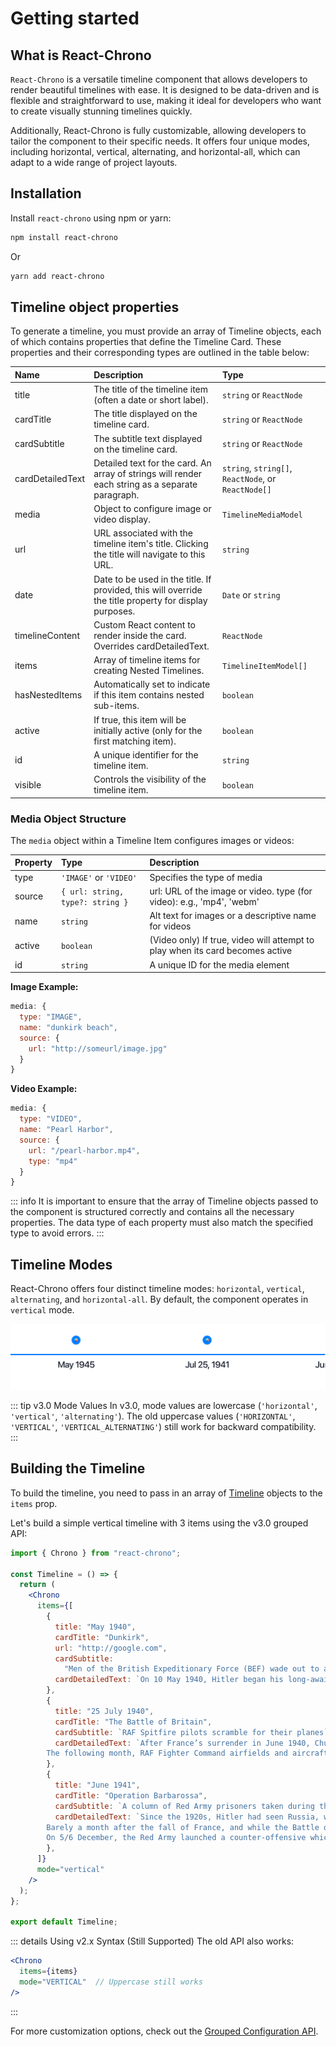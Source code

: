 # Getting started

## What is React-Chrono

`React-Chrono` is a versatile timeline component that allows developers to render beautiful timelines with ease. It is designed to be data-driven and  is flexible and straightforward to use, making it ideal for developers who want to create visually stunning timelines quickly. 

Additionally, React-Chrono is fully customizable, allowing developers to tailor the component to their specific needs. It offers four unique modes, including horizontal, vertical, alternating, and horizontal-all, which can adapt to a wide range of project layouts. 

## Installation

Install `react-chrono` using npm or yarn:

```sh
npm install react-chrono
```

Or

```sh
yarn add react-chrono
```

## Timeline object properties

To generate a timeline, you must provide an array of Timeline objects, each of which contains properties that define the Timeline Card. These properties and their corresponding types are outlined in the table below:

| Name             | Description                                                                    | Type                       |
| :--------------- | :----------------------------------------------------------------------------- | :------------------------- |
| title            | The title of the timeline item (often a date or short label).                  | `string` or `ReactNode`        |
| cardTitle        | The title displayed on the timeline card.                                      | `string` or `ReactNode`        |
| cardSubtitle     | The subtitle text displayed on the timeline card.                              | `string` or `ReactNode`        |
| cardDetailedText | Detailed text for the card. An array of strings will render each string as a separate paragraph. | `string`, `string[]`, `ReactNode`, or `ReactNode[]` |
| media            | Object to configure image or video display.                                    | `TimelineMediaModel`         |
| url              | URL associated with the timeline item's title. Clicking the title will navigate to this URL. | `string` |
| date             | Date to be used in the title. If provided, this will override the title property for display purposes. | `Date` or `string` |
| timelineContent  | Custom React content to render inside the card. Overrides cardDetailedText.    | `ReactNode`                  |
| items            | Array of timeline items for creating Nested Timelines.                         | `TimelineItemModel[]`        |
| hasNestedItems   | Automatically set to indicate if this item contains nested sub-items.          | `boolean`                    |
| active           | If true, this item will be initially active (only for the first matching item). | `boolean`                   |
| id               | A unique identifier for the timeline item.                                     | `string`                     |
| visible          | Controls the visibility of the timeline item.                                  | `boolean`                    |

### Media Object Structure

The `media` object within a Timeline Item configures images or videos:

| Property | Type | Description |
| :------- | :--- | :---------- |
| type     | `'IMAGE'` or `'VIDEO'` | Specifies the type of media |
| source   | `{ url: string, type?: string }` | url: URL of the image or video. type (for video): e.g., 'mp4', 'webm' |
| name     | `string` | Alt text for images or a descriptive name for videos |
| active   | `boolean` | (Video only) If true, video will attempt to play when its card becomes active |
| id       | `string` | A unique ID for the media element |

**Image Example:**
```javascript
media: {
  type: "IMAGE",
  name: "dunkirk beach",
  source: {
    url: "http://someurl/image.jpg"
  }
}
```

**Video Example:**
```javascript
media: {
  type: "VIDEO",
  name: "Pearl Harbor",
  source: {
    url: "/pearl-harbor.mp4",
    type: "mp4"
  }
}
```

::: info
It is important to ensure that the array of Timeline objects passed to the component is structured correctly and contains all the necessary properties. The data type of each property must also match the specified type to avoid errors.
:::

## Timeline Modes

React-Chrono offers four distinct timeline modes: `horizontal`, `vertical`, `alternating`, and `horizontal-all`. By default, the component operates in `vertical` mode.

![getting-started-basic](getting-started-basic.png)

::: tip v3.0 Mode Values
In v3.0, mode values are lowercase (`'horizontal'`, `'vertical'`, `'alternating'`). The old uppercase values (`'HORIZONTAL'`, `'VERTICAL'`, `'VERTICAL_ALTERNATING'`) still work for backward compatibility.
:::

## Building the Timeline

To build the timeline, you need to pass in an array of [Timeline](#timeline-object-properties) objects to the `items` prop.

Let's build a simple vertical timeline with 3 items using the v3.0 grouped API:

```jsx
import { Chrono } from "react-chrono";

const Timeline = () => {
  return (
    <Chrono
      items={[
        {
          title: "May 1940",
          cardTitle: "Dunkirk",
          url: "http://google.com",
          cardSubtitle:
            "Men of the British Expeditionary Force (BEF) wade out to a destroyer during the evacuation from Dunkirk.",
          cardDetailedText: `On 10 May 1940, Hitler began his long-awaited offensive in the west by invading neutral Holland and Belgium and attacking northern France. Holland capitulated after only five days of fighting, and the Belgians surrendered on 28 May. With the success of the German ‘Blitzkrieg’, the British Expeditionary Force and French troops were in danger of being cut off and destroyed.`,
        },
        {
          title: "25 July 1940",
          cardTitle: "The Battle of Britain",
          cardSubtitle: `RAF Spitfire pilots scramble for their planes`,
          cardDetailedText: `After France’s surrender in June 1940, Churchill told the British people, “Hitler knows that he will have to break us in this island or lose the war”. To mount a successful invasion, the Germans had to gain air superiority. The first phase of the battle began on 10 July with Luftwaffe attacks on shipping in the Channel.
        The following month, RAF Fighter Command airfields and aircraft factories came under attack. Under the dynamic direction of Lord Beaverbrook, production of Spitfire and Hurricane fighters increased, and despite its losses in pilots and planes, the RAF was never as seriously weakened as the Germans supposed.`,
        },
        {
          title: "June 1941",
          cardTitle: "Operation Barbarossa",
          cardSubtitle: `A column of Red Army prisoners taken during the first days of the German invasion`,
          cardDetailedText: `Since the 1920s, Hitler had seen Russia, with its immense natural resources, as the principal target for conquest and expansion. It would provide, he believed, the necessary ‘Lebensraum’, or living space, for the German people. And by conquering Russia, Hitler would also destroy the “Jewish pestilential creed of Bolshevism”. His non-aggression pact with Stalin in August 1939 he regarded as a mere temporary expedient.
        Barely a month after the fall of France, and while the Battle of Britain was being fought, Hitler started planning for the Blitzkrieg campaign against Russia, which began on 22 June 1941. Despite repeated warnings, Stalin was taken by surprise, and for the first few months the Germans achieved spectacular victories, capturing huge swathes of land and hundreds of thousands of prisoners. But they failed to take Moscow or Leningrad before winter set in.
        On 5/6 December, the Red Army launched a counter-offensive which removed the immediate threat to the Soviet capital. It also brought the German high command to the brink of a catastrophic military crisis. Hitler stepped in and took personal command. His intervention was decisive and he later boasted, “That we overcame this winter and are today in a position again to proceed victoriously… is solely attributable to the bravery of the soldiers at the front and my firm will to hold out…”`,
        },
      ]}
      mode="vertical"
    />
  );
};

export default Timeline;
```

::: details Using v2.x Syntax (Still Supported)
The old API also works:
```jsx
<Chrono
  items={items}
  mode="VERTICAL"  // Uppercase still works
/>
```
:::

For more customization options, check out the [Grouped Configuration API](/api/grouped-config).
